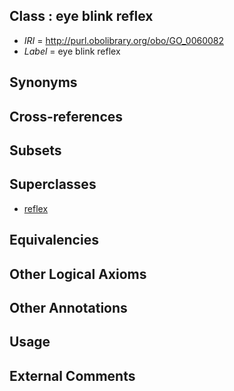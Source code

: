 
## Class : eye blink reflex

 * *IRI* = http://purl.obolibrary.org/obo/GO_0060082
 * *Label* = eye blink reflex

## Synonyms


## Cross-references


## Subsets


## Superclasses

 * [reflex](../../GO/04/GO_0060004.md)

## Equivalencies


## Other Logical Axioms


## Other Annotations


## Usage


## External Comments


